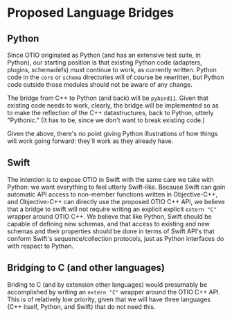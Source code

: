 # Proposed Language Bridges

## Python

Since OTIO originated as Python (and has an extensive test suite, in Python), our starting position
is that existing Python code (adapters, plugins, schemadefs) must continue to work, as currently
written. Python code in the `core` or `schema` directories will of course be rewritten, but Python code
outside those modules should not be aware of any change.

The bridge from C++ to Python (and back) will be `pybind11`.  Given that existing code needs to work,
clearly, the bridge will be implemented so as to make the reflection of the C++ datastructures, back
to Python, utterly "Pythonic."  (It has to be, since we don't want to break existing code.)

Given the above, there's no point giving Python illustrations of how things will work going forward: they'll
work as they already have.

## Swift

The intention is to expose OTIO in Swift with the same care we take with Python: we want everything
to feel utterly Swift-like.  Because Swift can gain automatic API access to non-member
functions written in Objective-C++, and Objective-C++ can directly use the proposed OTIO C++ API,
we believe that a bridge to swift will not require writing
an explicit explicit `extern "C"` wrapper around OTIO C++.
We believe that like Python, Swift should be capable of defining new schemas,
and that access to existing and new schemas and their properties should
be done in terms of Swift API's that conform Swift's sequence/collection protocols,
just as Python interfaces do with respect to Python.

## Bridging to C (and other languages)

Briding to C (and by extension other languages) would presumably be accomplished
by writing an `extern "C"` wrapper around the OTIO C++ API.  This is of relatively
low priority, given that we will have three languages (C++ itself, Python, and Swift) that
do not need this.




